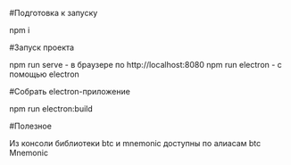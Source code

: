 #Подготовка к запуску

   npm i

#Запуск проекта

   npm run serve            - в браузере по http://localhost:8080
   npm run electron         - с помощью electron

#Собрать electron-приложение

   npm run electron:build

#Полезное

   Из консоли библиотеки btc и mnemonic доступны по алиасам
   btc
   Mnemonic


